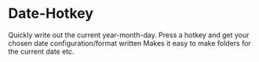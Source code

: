 # Date-Hotkey
Quickly write out the current year-month-day.
Press a hotkey and get your chosen date configuration/format written
Makes it easy to make folders for the current date etc.

